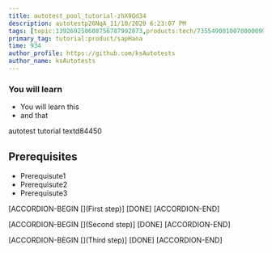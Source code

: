 ```yaml
---
title: autotest_pool_tutorial-zhX0Qd34
description: autotestp26NqA_11/10/2020 6:23:07 PM
tags: [topic:139269250608756787992873,products:tech/73554900100700000996,tutorial:experience/advanced]
primary_tag: tutorial:product/sapHana
time: 934
author_profile: https://github.com/ksAutotests
author_name: ksAutotests
---
```

### You will learn
- You will learn this
- and that

autotest tutorial textd84450

## Prerequisites
- Prerequisute1
- Prerequisute2
- Prerequisute3

[ACCORDION-BEGIN [](First step)]
[DONE]
[ACCORDION-END]

[ACCORDION-BEGIN [](Second step)]
[DONE]
[ACCORDION-END]

[ACCORDION-BEGIN [](Third step)]
[DONE]
[ACCORDION-END]

